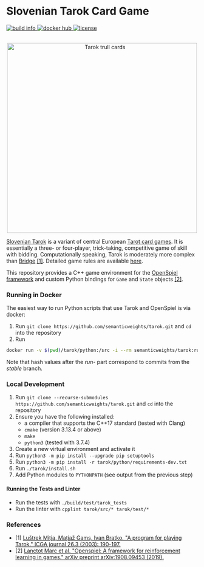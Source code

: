 # Slovenian Tarok Card Game
<a href="https://circleci.com/gh/semanticweights/tarok">
  <img src="https://img.shields.io/circleci/build/github/semanticweights/tarok?style=flat-square" alt="build info"/>
</a>
<a href="https://hub.docker.com/repository/docker/semanticweights/tarok/tags">
  <img src="https://img.shields.io/docker/pulls/semanticweights/tarok?color=ff69b4&style=flat-square" alt="docker hub"/>
</a>
<a href="https://github.com/semanticweights/tarok/blob/master/LICENSE">
  <img src="https://img.shields.io/github/license/semanticweights/tarok?color=blue&style=flat-square" alt="license"/>
</a>
<br/><br/>
<p align="center">
  <img src="https://upload.wikimedia.org/wikipedia/en/thumb/6/6c/TarockTrull.jpg/640px-TarockTrull.jpg" width="500" alt="Tarok trull cards"/>
</p>

[Slovenian Tarok](https://en.wikipedia.org/wiki/K%C3%B6nigrufen#Slovenia) is a variant of central European [Tarot card games](https://en.wikipedia.org/wiki/Tarot_card_games). It is essentially a three- or four-player, trick-taking, competitive game of skill with bidding. Computationally speaking, Tarok is moderately more complex than [Bridge](https://en.wikipedia.org/wiki/Contract_bridge) [[1]](#references). Detailed game rules are available [here](https://www.pagat.com/tarot/sltarok.html).

This repository provides a C++ game environment for the [OpenSpiel framework](https://github.com/deepmind/open_spiel) and custom Python bindings for `Game` and `State` objects [[2]](#references).

### Running in Docker
The easiest way to run Python scripts that use Tarok and OpenSpiel is via docker:
1. Run `git clone https://github.com/semanticweights/tarok.git` and `cd` into the repository
2. Run
```bash
docker run -v $(pwd)/tarok/python:/src -i --rm semanticweights/tarok:run-5e560bd /src/play_game.py
```
Note that hash values after the *run-* part correspond to commits from the *stable* branch.

### Local Development
1. Run `git clone --recurse-submodules https://github.com/semanticweights/tarok.git` and `cd` into the repository
2. Ensure you have the following installed:
    - a compiler that supports the C++17 standard (tested with Clang)
    - `cmake` (version 3.13.4 or above)
    - `make`
    - `python3` (tested with 3.7.4)
3. Create a new virtual environment and activate it
4. Run `python3 -m pip install --upgrade pip setuptools`
5. Run `python3 -m pip install -r tarok/python/requirements-dev.txt`
6. Run `./tarok/install.sh`
7. Add Python modules to `PYTHONPATH` (see output from the previous step)

#### Running the Tests and Linter
- Run the tests with `./build/test/tarok_tests`
- Run the linter with `cpplint tarok/src/* tarok/test/*`

### References
- [1] [Luštrek Mitja, Matjaž Gams, Ivan Bratko. "A program for playing Tarok." ICGA journal 26.3 (2003): 190-197.](https://pdfs.semanticscholar.org/a920/70fe11f75f58c27ed907c4688747259cae15.pdf)
- [2] [Lanctot Marc et al. "Openspiel: A framework for reinforcement learning in games." arXiv preprint arXiv:1908.09453 (2019).](https://arxiv.org/pdf/1908.09453.pdf)

